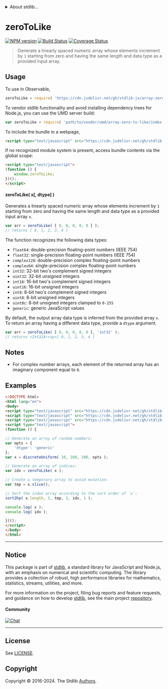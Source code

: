<!--

@license Apache-2.0

Copyright (c) 2024 The Stdlib Authors.

Licensed under the Apache License, Version 2.0 (the "License");
you may not use this file except in compliance with the License.
You may obtain a copy of the License at

   http://www.apache.org/licenses/LICENSE-2.0

Unless required by applicable law or agreed to in writing, software
distributed under the License is distributed on an "AS IS" BASIS,
WITHOUT WARRANTIES OR CONDITIONS OF ANY KIND, either express or implied.
See the License for the specific language governing permissions and
limitations under the License.

-->


<details>
  <summary>
    About stdlib...
  </summary>
  <p>We believe in a future in which the web is a preferred environment for numerical computation. To help realize this future, we've built stdlib. stdlib is a standard library, with an emphasis on numerical and scientific computation, written in JavaScript (and C) for execution in browsers and in Node.js.</p>
  <p>The library is fully decomposable, being architected in such a way that you can swap out and mix and match APIs and functionality to cater to your exact preferences and use cases.</p>
  <p>When you use stdlib, you can be absolutely certain that you are using the most thorough, rigorous, well-written, studied, documented, tested, measured, and high-quality code out there.</p>
  <p>To join us in bringing numerical computing to the web, get started by checking us out on <a href="https://github.com/stdlib-js/stdlib">GitHub</a>, and please consider <a href="https://opencollective.com/stdlib">financially supporting stdlib</a>. We greatly appreciate your continued support!</p>
</details>

# zeroToLike

[![NPM version][npm-image]][npm-url] [![Build Status][test-image]][test-url] [![Coverage Status][coverage-image]][coverage-url] <!-- [![dependencies][dependencies-image]][dependencies-url] -->

> Generate a linearly spaced numeric array whose elements increment by `1` starting from zero and having the same length and data type as a provided input array.

<!-- Section to include introductory text. Make sure to keep an empty line after the intro `section` element and another before the `/section` close. -->

<section class="intro">

</section>

<!-- /.intro -->

<!-- Package usage documentation. -->



<section class="usage">

## Usage

To use in Observable,

```javascript
zeroToLike = require( 'https://cdn.jsdelivr.net/gh/stdlib-js/array-zero-to-like@umd/browser.js' )
```

To vendor stdlib functionality and avoid installing dependency trees for Node.js, you can use the UMD server build:

```javascript
var zeroToLike = require( 'path/to/vendor/umd/array-zero-to-like/index.js' )
```

To include the bundle in a webpage,

```html
<script type="text/javascript" src="https://cdn.jsdelivr.net/gh/stdlib-js/array-zero-to-like@umd/browser.js"></script>
```

If no recognized module system is present, access bundle contents via the global scope:

```html
<script type="text/javascript">
(function () {
    window.zeroToLike;
})();
</script>
```

#### zeroToLike( x\[, dtype] )

Generates a linearly spaced numeric array whose elements increment by `1` starting from zero and having the same length and data type as a provided input array `x`.

```javascript
var arr = zeroToLike( [ 0, 0, 0, 0, 0 ] );
// returns [ 0, 1, 2, 3, 4 ]
```

The function recognizes the following data types:

-   `float64`: double-precision floating-point numbers (IEEE 754)
-   `float32`: single-precision floating-point numbers (IEEE 754)
-   `complex128`: double-precision complex floating-point numbers
-   `complex64`: single-precision complex floating-point numbers
-   `int32`: 32-bit two's complement signed integers
-   `uint32`: 32-bit unsigned integers
-   `int16`: 16-bit two's complement signed integers
-   `uint16`: 16-bit unsigned integers
-   `int8`: 8-bit two's complement signed integers
-   `uint8`: 8-bit unsigned integers
-   `uint8c`: 8-bit unsigned integers clamped to `0-255`
-   `generic`: generic JavaScript values

By default, the output array data type is inferred from the provided array `x`. To return an array having a different data type, provide a `dtype` argument.

```javascript
var arr = zeroToLike( [ 0, 0, 0, 0, 0 ], 'int32' );
// returns <Int32Array>[ 0, 1, 2, 3, 4 ]
```

</section>

<!-- /.usage -->

<!-- Package usage notes. Make sure to keep an empty line after the `section` element and another before the `/section` close. -->

<section class="notes">

## Notes

-   For complex number arrays, each element of the returned array has an imaginary component equal to `0`.

</section>

<!-- /.notes -->

<!-- Package usage examples. -->

<section class="examples">

## Examples

<!-- eslint no-undef: "error" -->

```html
<!DOCTYPE html>
<html lang="en">
<body>
<script type="text/javascript" src="https://cdn.jsdelivr.net/gh/stdlib-js/blas-ext-base-gsort2hp@umd/browser.js"></script>
<script type="text/javascript" src="https://cdn.jsdelivr.net/gh/stdlib-js/random-array-discrete-uniform@umd/browser.js"></script>
<script type="text/javascript" src="https://cdn.jsdelivr.net/gh/stdlib-js/array-zero-to-like@umd/browser.js"></script>
<script type="text/javascript">
(function () {

// Generate an array of random numbers:
var opts = {
    'dtype': 'generic'
};
var x = discreteUniform( 10, 100, 200, opts );

// Generate an array of indices:
var idx = zeroToLike( x );

// Create a temporary array to avoid mutation:
var tmp = x.slice();

// Sort the index array according to the sort order of `x`:
sort2hp( x.length, 1, tmp, 1, idx, 1 );

console.log( x );
console.log( idx );

})();
</script>
</body>
</html>
```

</section>

<!-- /.examples -->

<!-- Section to include cited references. If references are included, add a horizontal rule *before* the section. Make sure to keep an empty line after the `section` element and another before the `/section` close. -->

<section class="references">

</section>

<!-- /.references -->

<!-- Section for related `stdlib` packages. Do not manually edit this section, as it is automatically populated. -->

<section class="related">

</section>

<!-- /.related -->

<!-- Section for all links. Make sure to keep an empty line after the `section` element and another before the `/section` close. -->


<section class="main-repo" >

* * *

## Notice

This package is part of [stdlib][stdlib], a standard library for JavaScript and Node.js, with an emphasis on numerical and scientific computing. The library provides a collection of robust, high performance libraries for mathematics, statistics, streams, utilities, and more.

For more information on the project, filing bug reports and feature requests, and guidance on how to develop [stdlib][stdlib], see the main project [repository][stdlib].

#### Community

[![Chat][chat-image]][chat-url]

---

## License

See [LICENSE][stdlib-license].


## Copyright

Copyright &copy; 2016-2024. The Stdlib [Authors][stdlib-authors].

</section>

<!-- /.stdlib -->

<!-- Section for all links. Make sure to keep an empty line after the `section` element and another before the `/section` close. -->

<section class="links">

[npm-image]: http://img.shields.io/npm/v/@stdlib/array-zero-to-like.svg
[npm-url]: https://npmjs.org/package/@stdlib/array-zero-to-like

[test-image]: https://github.com/stdlib-js/array-zero-to-like/actions/workflows/test.yml/badge.svg?branch=main
[test-url]: https://github.com/stdlib-js/array-zero-to-like/actions/workflows/test.yml?query=branch:main

[coverage-image]: https://img.shields.io/codecov/c/github/stdlib-js/array-zero-to-like/main.svg
[coverage-url]: https://codecov.io/github/stdlib-js/array-zero-to-like?branch=main

<!--

[dependencies-image]: https://img.shields.io/david/stdlib-js/array-zero-to-like.svg
[dependencies-url]: https://david-dm.org/stdlib-js/array-zero-to-like/main

-->

[chat-image]: https://img.shields.io/gitter/room/stdlib-js/stdlib.svg
[chat-url]: https://app.gitter.im/#/room/#stdlib-js_stdlib:gitter.im

[stdlib]: https://github.com/stdlib-js/stdlib

[stdlib-authors]: https://github.com/stdlib-js/stdlib/graphs/contributors

[umd]: https://github.com/umdjs/umd
[es-module]: https://developer.mozilla.org/en-US/docs/Web/JavaScript/Guide/Modules

[deno-url]: https://github.com/stdlib-js/array-zero-to-like/tree/deno
[umd-url]: https://github.com/stdlib-js/array-zero-to-like/tree/umd
[esm-url]: https://github.com/stdlib-js/array-zero-to-like/tree/esm
[branches-url]: https://github.com/stdlib-js/array-zero-to-like/blob/main/branches.md

[stdlib-license]: https://raw.githubusercontent.com/stdlib-js/array-zero-to-like/main/LICENSE

</section>

<!-- /.links -->

